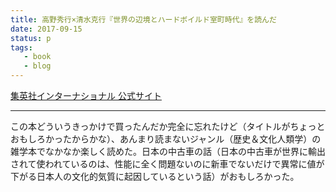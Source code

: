 ```yaml
---
title: 高野秀行×清水克行『世界の辺境とハードボイルド室町時代』を読んだ
date: 2017-09-15
status: p
tags:
   - book
   - blog
---
```


[集英社インターナショナル 公式サイト](http://www.shueisha-int.co.jp/archives/3481)

---

この本どういうきっかけで買ったんだか完全に忘れたけど（タイトルがちょっとおもしろかったからかな）、あんまり読まないジャンル（歴史＆文化人類学）の雑学本でなかなか楽しく読めた。日本の中古車の話（日本の中古車が世界に輸出されて使われているのは、性能に全く問題ないのに新車でないだけで異常に値が下がる日本人の文化的気質に起因しているという話）がおもしろかった。
